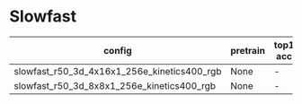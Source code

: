 # Slowfast
config | pretrain | top1 acc| top5 acc | gpu_mem(M) | iter time(s) | ckpt | log
-|-|-|-|-|-|- | -
slowfast_r50_3d_4x16x1_256e_kinetics400_rgb | None |-|-|9156|1.05|[ckpt]()| [log]()
slowfast_r50_3d_8x8x1_256e_kinetics400_rgb|None|-|-|7402|0.84| [ckpt]() | [log]() 